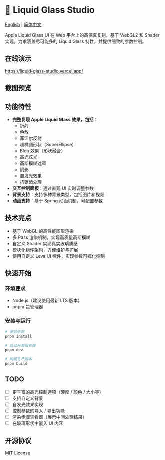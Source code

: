 # 🔮 Liquid Glass Studio

[English](README.md) | [简体中文](README-zh.md)

Apple Liquid Glass UI 在 Web 平台上的高保真复刻，基于 WebGL2 和 Shader实现。力求涵盖尽可能多的 Liquid Glass 特性，并提供细致的参数控制。

## 在线演示

https://liquid-glass-studio.vercel.app/

## 截图预览

## 功能特性

- **完整复现 Apple Liquid Glass 效果，包括**：
  - 折射
  - 色散
  - 菲涅尔反射
  - 超椭圆形状（SuperEllipse）
  - Blob 效果（形状融合）
  - 高光眩光
  - 高斯模糊遮罩
  - 阴影
  - 自发光效果
  - 抗锯齿处理
- **交互控制面板**：通过直观 UI 实时调整参数
- **背景支持**：支持多种背景类型，包括图片和视频
- **动画支持**：基于 Spring 动画机制，可配置参数

## 技术亮点

- 基于 WebGL 的高性能图形渲染
- 多 Pass 渲染机制，实现高质量高斯模糊
- 自定义 Shader 实现真实玻璃质感
- 模块化组件架构，方便维护与扩展
- 使用自定义 Leva UI 控件，实现参数可视化控制

## 快速开始

### 环境要求

- Node.js（建议使用最新 LTS 版本）
- pnpm 包管理器

### 安装与运行

```bash
# 安装依赖
pnpm install

# 启动开发服务器
pnpm dev

# 构建生产版本
pnpm build
```

## TODO

- [ ] 更丰富的高光控制选项（硬度 / 颜色 / 大小等）
- [ ] 支持自定义背景
- [ ] 自发光效果实现
- [ ] 控制参数的导入 / 导出功能
- [ ] 渲染步骤查看器（展示中间处理结果）
- [ ] 在玻璃形状中嵌入 UI 内容

## 开源协议

[MIT License](LICENSE)
